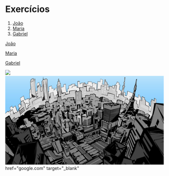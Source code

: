 <!DOCTYPE html>
<html lang="pt-br">
  <head>
    <meta charset="UTF-8">
    <title>HTML</title>
  </head>
  <body>
    <h1>Exercícios</h1>
    <ol>
      <li> <a href="#joao" </a> João</li>
      <li> <a href="#maria"</a>Maria</li>
      <li> <a href="gabriel"</a>Gabriel</li>
    </ol>
    <p id="joao">João</p>
    <p id="maria">Maria</p>
    <p id="gabriel">Gabriel</p>
    <img src=" https://encrypted-tbn0.gstatic.com/images?q=tbn:ANd9GcTS7FB96KbRMpV9ai3IY5Nz5I08taPeyRnMzQ&usqp=CAU" width="600px">
    <img src=" 888559.jpg" width="600px">
    <a>href="google.com" target="_blank" </a>
  </body>
</html>
